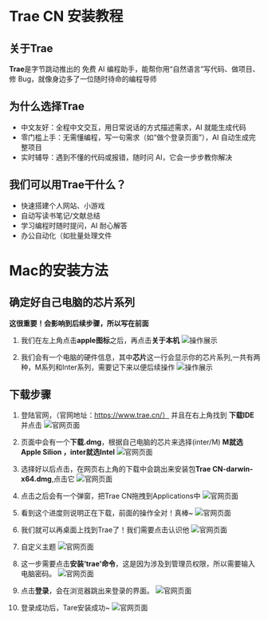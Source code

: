 # Trae CN 安装教程
## 关于Trae
  **Trae**是字节跳动推出的 ​​免费 AI 编程助手​​，能帮你用“自然语言”写代码、做项目、修 Bug，就像身边多了一位随时待命的编程导师

## 为什么选择Trae
- ​中文友好​​：全程中文交互，用日常说话的方式描述需求，AI 就能生成代码
- 零门槛上手​​：无需懂编程，写一句需求（如“做个登录页面”），AI 自动生成完整项目
- ​实时辅导​​：遇到不懂的代码或报错，随时问 AI，它会一步步教你解决

## 我们可以用Trae干什么？
- 快速搭建个人网站、小游戏
- 自动写读书笔记/文献总结
- 学习编程时随时提问，AI 耐心解答
- 办公自动化（如批量处理文件

# Mac的安装方法
## 确定好自己电脑的芯片系列
**这很重要！会影响到后续步骤，所以写在前面**
1. 我们在左上角点击**apple图标**之后，再点击**关于本机**
![操作展示](../../../assets/Mac1.jpg)


2. 我们会有一个电脑的硬件信息，其中**芯片**这一行会显示你的芯片系列,一共有两种，M系列和Inter系列，需要记下来以便后续操作
![操作展示](../../../assets/Mac2.png)


## 下载步骤
1. 登陆官网，（官网地址：https://www.trae.cn/）
并且在右上角找到 **下载IDE** 并点击
![官网页面](../../../assets/trae1.png)


2. 页面中会有一个**下载.dmg**，根据自己电脑的芯片来选择(inter/M)
**M就选Apple Silion ，inter就选Intel**
![官网页面](../../../assets/trae2.png)

1. 选择好以后点击，在网页右上角的下载中会跳出来安装包**Trae CN-darwin-x64.dmg**,点击它
![官网页面](../../../assets/trae3.png)


4. 点击之后会有一个弹窗，把Trae CN拖拽到Applications中
![官网页面](../../../assets/trae4.png)


5. 看到这个进度则说明正在下载，前面的操作全对！真棒~
![官网页面](../../../assets/trae5.jpg)


6. 我们就可以再桌面上找到Trae了！我们需要点击认识他
![官网页面](../../../assets/trae6.jpg)


7. 自定义主题
![官网页面](../../../assets/trae7.png)


8. 这一步需要点击**安装‘trae’命令**，这是因为涉及到管理员权限，所以需要输入电脑密码。
![官网页面](../../../assets/trae8.png)


9. 点击**登录**，会在浏览器跳出来登录的界面。
![官网页面](../../../assets/trae9.png)


10.  登录成功后，Tare安装成功~
![官网页面](../../../assets/trae12.png)



